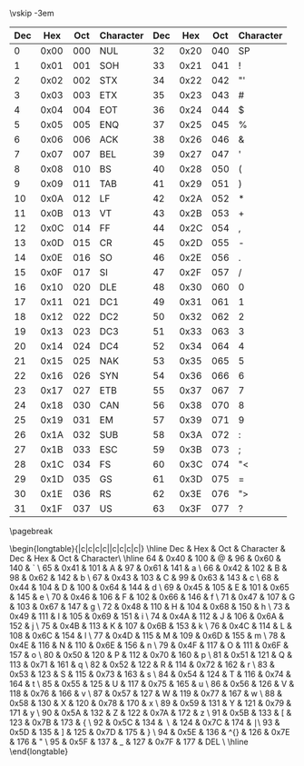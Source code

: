 \vskip -3em

|Dec|Hex|Oct|Character|Dec|Hex|Oct|Character|
|-|-|-|-|-|-|-|-|
|0|0x00|000|NUL|32|0x20|040|SP|
|1|0x01|001|SOH|33|0x21|041|! |
|2|0x02|002|STX|34|0x22|042|"'|
|3|0x03|003|ETX|35|0x23|043|\# |
|4|0x04|004|EOT|36|0x24|044|\$ |
|5|0x05|005|ENQ|37|0x25|045|% |
|6|0x06|006|ACK|38|0x26|046|\& |
|7|0x07|007|BEL|39|0x27|047|' |
|8|0x08|010|BS|40|0x28|050|(  |
|9|0x09|011|TAB|41|0x29|051| ) |
|10|0x0A|012|LF|42|0x2A|052|* |
|11|0x0B|013|VT|43|0x2B|053|+ |
|12|0x0C|014|FF|44|0x2C|054|, |
|13|0x0D|015|CR|45|0x2D|055|- |
|14|0x0E|016|SO|46|0x2E|056|. |
|15|0x0F|017|SI|47|0x2F|057|/ |
|16|0x10|020|DLE|48|0x30|060|0 |
|17|0x11|021|DC1|49|0x31|061|1 |
|18|0x12|022|DC2|50|0x32|062|2 |
|19|0x13|023|DC3|51|0x33|063|3 |
|20|0x14|024|DC4|52|0x34|064|4 |
|21|0x15|025|NAK|53|0x35|065|5 |
|22|0x16|026|SYN|54|0x36|066|6 |
|23|0x17|027|ETB|55|0x37|067|7 |
|24|0x18|030|CAN|56|0x38|070|8 |
|25|0x19|031|EM|57|0x39|071|9 |
|26|0x1A|032|SUB|58|0x3A|072|: |
|27|0x1B|033|ESC|59|0x3B|073|; |
|28|0x1C|034|FS|60|0x3C|074|"< |
|29|0x1D|035|GS|61|0x3D|075|=|
|30|0x1E|036|RS|62|0x3E|076|"> |
|31|0x1F|037|US|63|0x3F|077|? |

\pagebreak

\begin{longtable}{|c|c|c|c||c|c|c|c|}
\hline
Dec & Hex & Oct & Character & Dec & Hex & Oct & Character\\
\hline
64 & 0x40 & 100 & @ & 96 & 0x60 & 140 & ` \\
65 & 0x41 & 101 & A & 97 & 0x61 & 141 & a \\
66 & 0x42 & 102 & B & 98 & 0x62 & 142 & b \\
67 & 0x43 & 103 & C & 99 & 0x63 & 143 & c \\
68 & 0x44 & 104 & D & 100 & 0x64 & 144 & d \\
69 & 0x45 & 105 & E & 101 & 0x65 & 145 & e \\
70 & 0x46 & 106 & F & 102 & 0x66 & 146 & f \\
71 & 0x47 & 107 & G & 103 & 0x67 & 147 & g \\
72 & 0x48 & 110 & H & 104 & 0x68 & 150 & h \\
73 & 0x49 & 111 & I & 105 & 0x69 & 151 & i \\
74 & 0x4A & 112 & J & 106 & 0x6A & 152 & j \\
75 & 0x4B & 113 & K & 107 & 0x6B & 153 & k \\
76 & 0x4C & 114 & L & 108 & 0x6C & 154 & l \\
77 & 0x4D & 115 & M & 109 & 0x6D & 155 & m \\
78 & 0x4E & 116 & N & 110 & 0x6E & 156 & n \\
79 & 0x4F & 117 & O & 111 & 0x6F & 157 & o \\
80 & 0x50 & 120 & P & 112 & 0x70 & 160 & p \\
81 & 0x51 & 121 & Q & 113 & 0x71 & 161 & q \\
82 & 0x52 & 122 & R & 114 & 0x72 & 162 & r \\
83 & 0x53 & 123 & S & 115 & 0x73 & 163 & s \\
84 & 0x54 & 124 & T & 116 & 0x74 & 164 & t \\
85 & 0x55 & 125 & U & 117 & 0x75 & 165 & u \\
86 & 0x56 & 126 & V & 118 & 0x76 & 166 & v \\
87 & 0x57 & 127 & W & 119 & 0x77 & 167 & w \\
88 & 0x58 & 130 & X & 120 & 0x78 & 170 & x \\
89 & 0x59 & 131 & Y & 121 & 0x79 & 171 & y \\
90 & 0x5A & 132 & Z & 122 & 0x7A & 172 & z \\
91 & 0x5B & 133 & [ & 123 & 0x7B & 173 & \{ \\
92 & 0x5C & 134 & $\backslash$ & 124 & 0x7C & 174 & $\mid$\\
93 & 0x5D & 135 & ] & 125 & 0x7D & 175 & \} \\
94 & 0x5E & 136 & \^{} & 126 & 0x7E & 176 & "  \\
95 & 0x5F & 137 & \_ & 127 & 0x7F & 177 & DEL \\
\hline
\end{longtable}